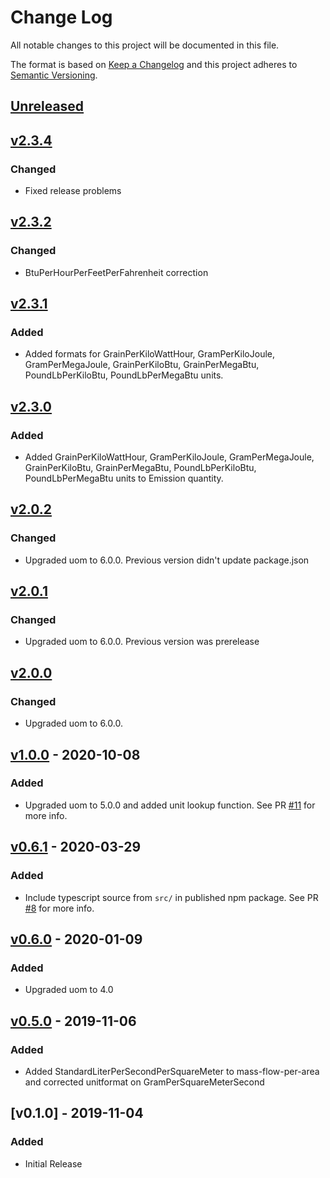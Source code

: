 # Change Log

All notable changes to this project will be documented in this file.

The format is based on [Keep a Changelog](http://keepachangelog.com/)
and this project adheres to [Semantic Versioning](http://semver.org/).

## [Unreleased](https://github.com/dividab/uom/compare/v2.3.4...master)

## [v2.3.4](https://github.com/dividab/uom/compare/v2.3.2...v2.3.4)

### Changed

- Fixed release problems

## [v2.3.2](https://github.com/dividab/uom/compare/v2.3.1...v2.3.2)

### Changed

- BtuPerHourPerFeetPerFahrenheit correction

## [v2.3.1](https://github.com/dividab/uom/compare/v2.3.0...v2.3.1)

### Added

- Added formats for GrainPerKiloWattHour, GramPerKiloJoule, GramPerMegaJoule, GrainPerKiloBtu, GrainPerMegaBtu, PoundLbPerKiloBtu, PoundLbPerMegaBtu units.

## [v2.3.0](https://github.com/dividab/uom/compare/v2.2.0...v2.3.0)

### Added

- Added GrainPerKiloWattHour, GramPerKiloJoule, GramPerMegaJoule, GrainPerKiloBtu, GrainPerMegaBtu, PoundLbPerKiloBtu, PoundLbPerMegaBtu units to Emission quantity.

## [v2.0.2](https://github.com/dividab/uom/compare/v2.1.0...v2.2.0)

### Changed

- Upgraded uom to 6.0.0. Previous version didn't update package.json

## [v2.0.1](https://github.com/dividab/uom/compare/v2.0.0...v2.1.0)

### Changed

- Upgraded uom to 6.0.0. Previous version was prerelease

## [v2.0.0](https://github.com/dividab/uom/compare/v1.0.0...v2.0.0)

### Changed

- Upgraded uom to 6.0.0.

## [v1.0.0](https://github.com/dividab/uom/compare/v0.6.0...v1.0.0) - 2020-10-08

### Added

- Upgraded uom to 5.0.0 and added unit lookup function. See PR [#11](https://github.com/dividab/uom-units/pull/11) for more info.

## [v0.6.1](https://github.com/dividab/uom/compare/v0.6.0...v0.6.1) - 2020-03-29

### Added

- Include typescript source from `src/` in published npm package. See PR [#8](https://github.com/dividab/uom-units/pull/8) for more info.

## [v0.6.0](https://github.com/dividab/uom/compare/v0.5.0...v0.6.0) - 2020-01-09

### Added

- Upgraded uom to 4.0

## [v0.5.0](https://github.com/dividab/uom/compare/v0.1.0...v0.5.0) - 2019-11-06

### Added

- Added StandardLiterPerSecondPerSquareMeter to mass-flow-per-area and corrected unitformat on GramPerSquareMeterSecond

## [v0.1.0] - 2019-11-04

### Added

- Initial Release
